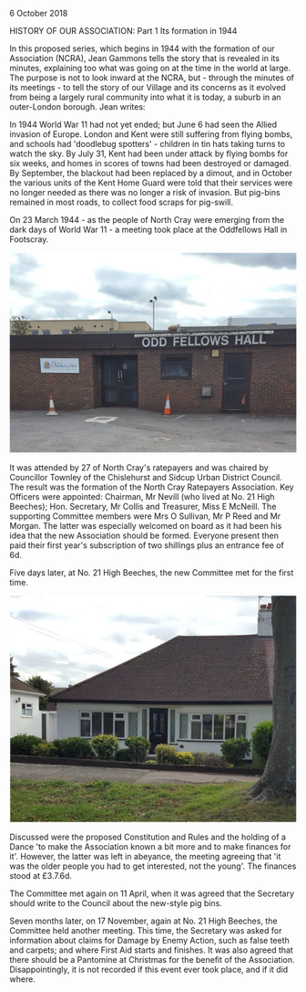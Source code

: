 6 October 2018

HISTORY OF OUR ASSOCIATION: Part 1 Its formation in 1944

In this proposed series, which begins in 1944 with the formation of our Association (NCRA), Jean Gammons tells the story that is revealed in its minutes, explaining too what was going on at the time in the world at large. The purpose is not to look inward at the NCRA, but - through the minutes of its meetings - to tell the story of our Village and its concerns as it evolved from being a largely rural community into what it is today, a suburb in an outer-London borough. Jean writes:

In 1944 World War 11 had not yet ended; but June 6 had seen the Allied invasion of Europe. London and Kent were still suffering from flying bombs, and schools had 'doodlebug spotters' - children in tin hats taking turns to watch the sky. By July 31, Kent had been under attack by flying bombs for six weeks, and homes in scores of towns had been destroyed or damaged. By September, the blackout had been replaced by a dimout, and in October the various units of the Kent Home Guard were told that their services were no longer needed as there was no longer a risk of invasion. But pig-bins remained in most roads, to collect food scraps for pig-swill.

On 23 March 1944 - as the people of North Cray were emerging from the dark days of World War 11 - a meeting took place at the Oddfellows Hall in Footscray.

![Image](images/nm0582_1.png)

It was attended by 27 of North Cray's ratepayers and was chaired by Councillor Townley of the Chislehurst and Sidcup Urban District Council. The result was the formation of the North Cray Ratepayers Association. Key Officers were appointed: Chairman, Mr Nevill (who lived at No. 21 High Beeches); Hon. Secretary, Mr Collis and Treasurer, Miss E McNeill. The supporting Committee members were Mrs O Sullivan, Mr P Reed and Mr Morgan. The latter was especially welcomed on board as it had been his idea that the new Association should be formed. Everyone present then paid their first year's subscription of two shillings plus an entrance fee of 6d.

Five days later, at No. 21 High Beeches, the new Committee met for the first time.

![Image](images/nm0582_2.png)

Discussed were the proposed Constitution and Rules and the holding of a Dance 'to make the Association known a bit more and to make finances for it'. However, the latter was left in abeyance, the meeting agreeing that 'it was the older people you had to get interested, not the young'. The finances stood at £3.7.6d.

The Committee met again on 11 April, when it was agreed that the Secretary should write to the Council about the new-style pig bins.

Seven months later, on 17 November, again at No. 21 High Beeches, the Committee held another meeting. This time, the Secretary was asked for information about claims for Damage by Enemy Action, such as false teeth and carpets; and where First Aid starts and finishes. It was also agreed that there should be a Pantomine at Christmas for the benefit of the Association. Disappointingly, it is not recorded if this event ever took place, and if it did where.
